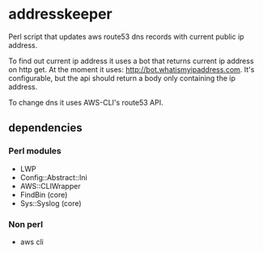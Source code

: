 # addresskeeper
Perl script that updates aws route53 dns records with current public ip address.

To find out current ip address it uses a bot that returns current ip address on http get.
At the moment it uses:  http://bot.whatismyipaddress.com. It's configurable, but the api should
return a body only containing the ip address.

To change dns it uses AWS-CLI's route53 API.

## dependencies

### Perl modules
* LWP
* Config::Abstract::Ini
* AWS::CLIWrapper
* FindBin (core)
* Sys::Syslog (core)

### Non perl

* aws cli


